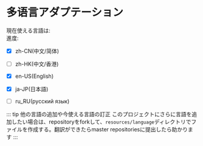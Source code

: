 # 多语言アダプテーション
現在使える言語は:  
進度:  
- [x] zh-CN(中文/简体)
- [ ] zh-HK(中文/香港)
- [x] en-US(English)
- [x] ja-JP(日本語)
- [ ] ru_RU(русский язык)


::: tip 他の言語の追加や今使える言語の訂正
このプロジェクトにさらに言語を追加したい場合は、repositoryをforkして、`resources/language`ディレクトリでファイルを作成する。翻訳ができたらmaster repositoriesに提出したら助かります
:::
